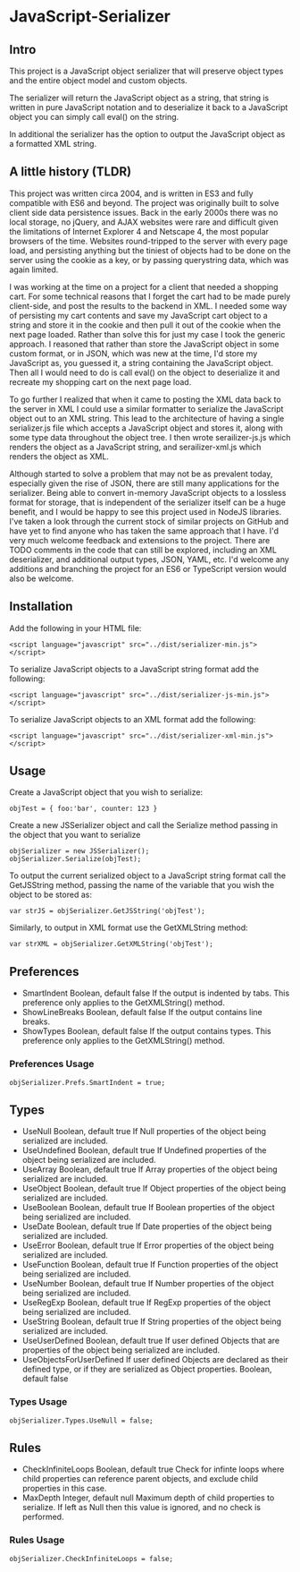 # JavaScript-Serializer

## Intro
This project is a JavaScript object serializer that will preserve object types and the entire object model and custom objects.

The serializer will return the JavaScript object as a string, that string is written in pure JavaScript notation and to deserialize it back to a JavaScript object you can simply call eval() on the string.

In additional the serializer has the option to output the JavaScript object as a formatted XML string.

## A little history (TLDR)
This project was written circa 2004, and is written in ES3 and fully compatible with ES6 and beyond. The project was originally built to solve client side data persistence issues. Back in the early 2000s there was no local storage, no jQuery, and AJAX websites were rare and difficult given the limitations of Internet Explorer 4 and Netscape 4, the most popular browsers of the time. Websites round-tripped to the server with every page load, and persisting anything but the tiniest of objects had to be done on the server using the cookie as a key, or by passing querystring data, which was again limited.

I was working at the time on a project for a client that needed a shopping cart. For some technical reasons that I forget the cart had to be made purely client-side, and post the results to the backend in XML. I needed some way of persisting my cart contents and save my JavaScript cart object to a string and store it in the cookie and then pull it out of the cookie when the next page loaded. Rather than solve this for just my case I took the generic approach. I reasoned that rather than store the JavaScript object in some custom format, or in JSON, which was new at the time, I'd store my JavaScript as, you guessed it, a string containing the JavaScript object. Then all I would need to do is call eval() on the object to deserialize it and recreate my shopping cart on the next page load.

To go further I realized that when it came to posting the XML data back to the server in XML I could use a similar formatter to serialize the JavaScript object out to an XML string. This lead to the architecture of having a single serializer.js file which accepts a JavaScript object and stores it, along with some type data throughout the object tree. I then wrote serailizer-js.js which renders the object as a JavaScript string, and serailizer-xml.js which renders the object as XML.

Although started to solve a problem that may not be as prevalent today, especially given the rise of JSON, there are still many applications for the serializer. Being able to convert in-memory JavaScript objects to a lossless format for storage, that is independent of the serializer itself can be a huge benefit, and I would be happy to see this project used in NodeJS libraries. I've taken a look through the current stock of similar projects on GitHub and have yet to find anyone who has taken the same approach that I have. I'd very much welcome feedback and extensions to the project. There are TODO comments in the code that can still be explored, including an XML deserializer, and additional output types, JSON, YAML, etc. I'd welcome any additions and branching the project for an ES6 or TypeScript version would also be welcome.

## Installation
Add the following in your HTML file:
```
<script language="javascript" src="../dist/serializer-min.js"></script>
```
To serialize JavaScript objects to a JavaScript string format add the following:
```
<script language="javascript" src="../dist/serializer-js-min.js"></script>
```
To serialize JavaScript objects to an XML format add the following:
```
<script language="javascript" src="../dist/serializer-xml-min.js"></script>
```

## Usage
Create a JavaScript object that you wish to serialize:
```
objTest = { foo:'bar', counter: 123 }
```
Create a new JSSerializer object and call the Serialize method passing in the object that you want to serialize
```
objSerializer = new JSSerializer();
objSerializer.Serialize(objTest);
```
To output the current serialized object to a JavaScript string format call the GetJSString method, passing the name of the variable that you wish the object to be stored as:
```
var strJS = objSerializer.GetJSString('objTest');
```
Similarly, to output in XML format use the GetXMLString method:
```
var strXML = objSerializer.GetXMLString('objTest');
```

## Preferences
- SmartIndent
    Boolean, default false
    If the output is indented by tabs. This preference only applies to the GetXMLString() method.
- ShowLineBreaks
    Boolean, default false
    If the output contains line breaks.
- ShowTypes
    Boolean, default false
    If the output contains types. This preference only applies to the GetXMLString() method.

### Preferences Usage
```
objSerializer.Prefs.SmartIndent = true;
```

## Types
- UseNull
    Boolean, default true
    If Null properties of the object being serialized are included.
- UseUndefined
    Boolean, default true
    If Undefined properties of the object being serialized are included.
- UseArray
    Boolean, default true
    If Array properties of the object being serialized are included.
- UseObject
    Boolean, default true
    If Object properties of the object being serialized are included.
- UseBoolean
    Boolean, default true
    If Boolean properties of the object being serialized are included.
- UseDate
    Boolean, default true
    If Date properties of the object being serialized are included.
- UseError
    Boolean, default true
    If Error properties of the object being serialized are included.
- UseFunction
    Boolean, default true
    If Function properties of the object being serialized are included.
- UseNumber
    Boolean, default true
    If Number properties of the object being serialized are included.
- UseRegExp
    Boolean, default true
    If RegExp properties of the object being serialized are included.
- UseString
    Boolean, default true
    If String properties of the object being serialized are included.
- UseUserDefined
    Boolean, default true
    If user defined Objects that are properties of the object being serialized are included.
- UseObjectsForUserDefined
    If user defined Objects are declared as their defined type, or if they are serialized as Object properties.
    Boolean, default false

### Types Usage
```
objSerializer.Types.UseNull = false;
```

## Rules
- CheckInfiniteLoops
    Boolean, default true
    Check for infinte loops where child properties can reference parent objects, and exclude child properties in this case.
- MaxDepth
    Integer, default null
    Maximum depth of child properties to serialize. If left as Null then this value is ignored, and no check is performed.

### Rules Usage
```
objSerializer.CheckInfiniteLoops = false;
```